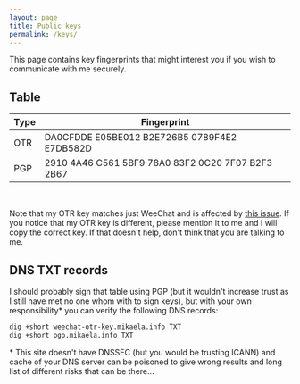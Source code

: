 ```yaml
---
layout: page
title: Public keys
permalink: /keys/
---
```


This page contains key fingerprints that might interest you if you wish
to communicate with me securely.

## Table

| Type | Fingerprint |
|------|-------------|
| OTR | DA0CFDDE E05BE012 B2E726B5 0789F4E2 E7DB582D |
| PGP | 2910 4A46 C561 5BF9 78A0  83F2 0C20 7F07 B2F3 2B67 |

<br/>

Note that my OTR key matches just WeeChat and is affected by [this issue].
If you notice that my OTR key is different, please mention it to me and I will
copy the correct key. If that doesn't help, don't think that you are talking to me.

[this issue]:https://github.com/mmb/weechat-otr/issues/70

## DNS TXT records

I should probably sign that table using PGP (but it wouldn't increase
trust as I still have met no one whom with to sign keys), but with your
own responsibility\* you can verify the following DNS records:

```bash
dig +short weechat-otr-key.mikaela.info TXT
dig +short pgp.mikaela.info TXT
```

\* This site doesn't have DNSSEC (but you would be trusting ICANN) and
cache of your DNS server can be poisoned to give wrong results and long
list of different risks that can be there…
